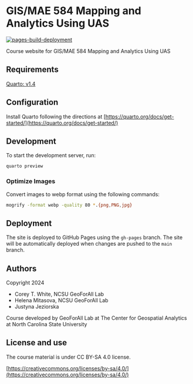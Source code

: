 # GIS/MAE 584 Mapping and Analytics Using UAS

[![pages-build-deployment](https://github.com/ncsu-geoforall-lab/gis-584-uas-course/actions/workflows/pages/pages-build-deployment/badge.svg?branch=gh-pages)](https://github.com/ncsu-geoforall-lab/gis-584-uas-course/actions/workflows/pages/pages-build-deployment)

Course website for GIS/MAE 584 Mapping and Analytics Using UAS

## Requirements

[Quarto: v1.4](https://quarto.org/docs/get-started/)

## Configuration

Install Quarto following the directions at [https://quarto.org/docs/get-started/](https://quarto.org/docs/get-started/)

## Development

To start the development server, run:

```bash
quarto preview
```

### Optimize Images

Convert images to webp format using the following commands:

```bash
mogrify -format webp -quality 80 *.{png,PNG,jpg}
```

## Deployment

The site is deployed to GitHub Pages using the `gh-pages` branch. The site will be automatically deployed when changes are pushed to the `main` branch.

## Authors

Copyright 2024

- Corey T. White, NCSU GeoForAll Lab
- Helena Mitasova, NCSU GeoForAll Lab
- Justyna Jeziorska

Course developed by GeoForAll Lab at The Center for Geospatial Analytics at North Carolina State University

## License and use

The course material is under CC BY-SA 4.0 license.

[https://creativecommons.org/licenses/by-sa/4.0/](https://creativecommons.org/licenses/by-sa/4.0/)
